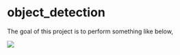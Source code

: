 # object_detection

The goal of this project is to perform something like below,

![][image_1]

[image_1]: https://github.com/yukikitayama/object_detection/blob/master/images/single_box_frog_01_model2.png
